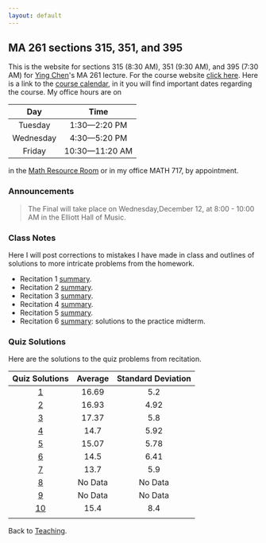 ```yaml
---
layout: default
---
```


## [](#course) MA 261 sections 315, 351, and 395
This is the website for sections 315 (8:30 AM), 351 (9:30 AM), and 395 (7:30 AM)
for [Ying Chen](https://www.math.purdue.edu/~chen1447/)'s MA 261 lecture. For
the course website [click here](https://www.math.purdue.edu/MA261). Here is a
link to the [course
calendar](https://www.math.purdue.edu/~chenjk/261-F18-calendar.html), in it you
will find important dates regarding the course. My office hours are on

| Day       | Time           |
| :-------: | :------------: |
| Tuesday   | 1:30—2:20 PM   |
| Wednesday | 4:30—5:20 PM   |
| Friday    | 10:30—11:20 AM |

in the [Math Resource
Room](https://www.math.purdue.edu/academic/courses/helproom) or in my office
MATH 717, by appointment.

### [](#announce) Announcements
> The Final will take place on Wednesday,December 12, at 8:00 - 10:00 AM in the Elliott Hall of Music.

### [](#notes) Class Notes
Here I will post corrections to mistakes I have made in class and outlines of
solutions to more intricate problems from the homework.

* Recitation 1 [summary](rec-1.html).
* Recitation 2 [summary](rec-2.html).
* Recitation 3 [summary](rec-3.html).
* Recitation 4 [summary](rec-4.html).
* Recitation 5 [summary](rec-5.html).
* Recitation 6 [summary](rec-6.html): solutions to the practice midterm.

### [](#sols) Quiz Solutions
Here are the solutions to the quiz problems from recitation.

| Quiz Solutions                  |    Average |    Standard Deviation |
| :---------------------------:   | :--------: | :-------------------: |
| [1](quizzes/MA261_Quiz_1.pdf)   |      16.69 |                   5.2 |
| [2](quizzes/MA261_Quiz_2.pdf)   |      16.93 |                  4.92 |
| [3](quizzes/MA261_Quiz_3.pdf)   |      17.37 |                   5.8 |
| [4](quizzes/MA261_Quiz_4.pdf)   |       14.7 |                  5.92 |
| [5](quizzes/MA261_Quiz_5.pdf)   |      15.07 |                  5.78 |
| [6](quizzes/MA261_Quiz_6.pdf)   |       14.5 |                  6.41 |
| [7](quizzes/MA261_Quiz_7.pdf)   |       13.7 |                   5.9 |
| [8](quizzes/MA261_Quiz_8.pdf)   |    No Data |               No Data |
| [9](quizzes/MA261_Quiz_9.pdf)   |    No Data |               No Data |
| [10](quizzes/MA261_Quiz_10.pdf) |       15.4 |                   8.4 |
|                                 |            |                       |

Back to [Teaching](../#-teaching).

